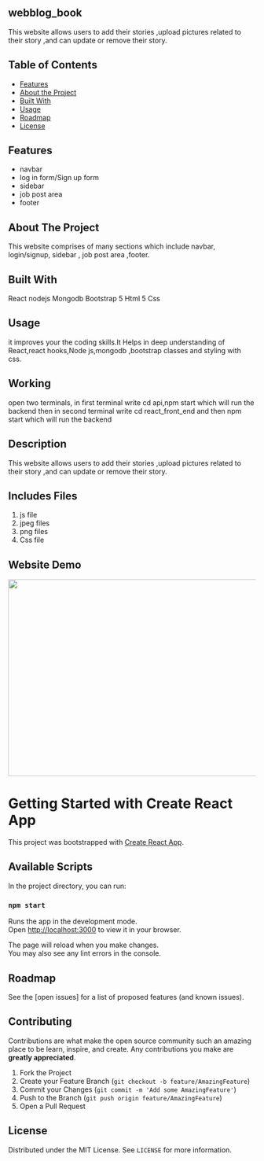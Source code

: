 
 ## webblog_book

This website allows users to add their  stories ,upload pictures related to their story ,and can update or remove their story.


<!-- TABLE OF CONTENTS -->
## Table of Contents

* [Features](#features)
* [About the Project](#abouttheproject)
* [Built With](#builtwith)
* [Usage](#usage)
* [Roadmap](#roadmap)
* [License](#license)




## Features

-   navbar
-   log in form/Sign up form
-   sidebar
-   job post area
-   footer
    

<!-- ABOUT THE PROJECT -->
## About The Project

  This website comprises of many sections which include navbar, login/signup, sidebar , job post area ,footer.


## Built With

   React
   nodejs
   Mongodb
   Bootstrap 5
   Html 5
   Css


<!-- GETTING STARTED -->

## Usage

it improves your the coding skills.It Helps in deep understanding of React,react hooks,Node js,mongodb ,bootstrap classes and styling with css.

## Working 

 open two terminals, in first  terminal write cd api,npm start which will run the backend then in second terminal write cd react_front_end and then npm  start which will run the backend

## Description

This website allows users to add their  stories ,upload pictures related to their story ,and can update or remove their story.



## Includes Files

1. js file
2. jpeg files
3. png files
4. Css file
 


## Website Demo

<p align="center">
  <img width="800" height="400" src="https://github.com/Jawaria9/webblog_book/blob/main/recording.gif">
</p>


# Getting Started with Create React App

This project was bootstrapped with [Create React App](https://github.com/facebook/create-react-app).

## Available Scripts

In the project directory, you can run:

### `npm start`

Runs the app in the development mode.\
Open [http://localhost:3000](http://localhost:3000) to view it in your browser.

The page will reload when you make changes.\
You may also see any lint errors in the console.




<!-- ROADMAP -->
## Roadmap
See the [open issues] for a list of proposed features (and known issues).

<!-- CONTRIBUTING -->
## Contributing

Contributions are what make the open source community such an amazing place to be learn, inspire, and create. Any contributions you make are **greatly appreciated**.

1. Fork the Project
2. Create your Feature Branch (`git checkout -b feature/AmazingFeature`)
3. Commit your Changes (`git commit -m 'Add some AmazingFeature'`)
4. Push to the Branch (`git push origin feature/AmazingFeature`)
5. Open a Pull Request

<!-- LICENSE -->
## License
Distributed under the MIT License. See `LICENSE` for more information.



